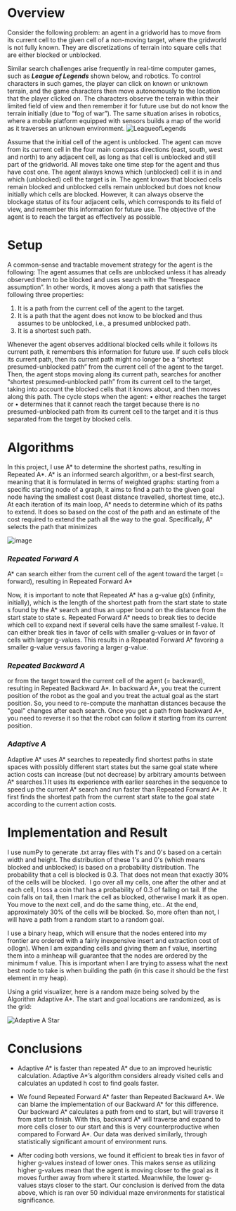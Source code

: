 <p align="center">
    <title>A Star is Born</title>
</p>


# Overview 

Consider the following problem: an agent in a gridworld has to move from its current cell to the given cell of a non-moving
target, where the gridworld is not fully known. They are discretizations of terrain into square cells that are either blocked
or unblocked.

Similar search challenges arise frequently in real-time computer games, such as ***League of Legends*** shown below, and robotics.
To control characters in such games, the player can click on known or unknown terrain, and the game characters then move
autonomously to the location that the player clicked on. The characters observe the terrain within their limited field of
view and then remember it for future use but do not know the terrain initially (due to “fog of war”). The same situation
arises in robotics, where a mobile platform equipped with sensors builds a map of the world as it traverses an unknown
environment.
![LeagueofLegends](https://technology.riotgames.com/sites/default/files/sr_fow_2.jpg)

Assume that the initial cell of the agent is unblocked. The agent can move from its current cell in the four main compass
directions (east, south, west and north) to any adjacent cell, as long as that cell is unblocked and still part of the gridworld.
All moves take one time step for the agent and thus have cost one. The agent always knows which (unblocked) cell it is in
and which (unblocked) cell the target is in. The agent knows that blocked cells remain blocked and unblocked cells remain
unblocked but does not know initially which cells are blocked. However, it can always observe the blockage status of its
four adjacent cells, which corresponds to its field of view, and remember this information for future use. The objective of
the agent is to reach the target as effectively as possible.

# Setup 
A common-sense and tractable movement strategy for the agent is the following: The agent assumes that cells are unblocked
unless it has already observed them to be blocked and uses search with the “freespace assumption”. In other words, it moves
along a path that satisfies the following three properties:
1. It is a path from the current cell of the agent to the target.
2. It is a path that the agent does not know to be blocked and thus assumes to be unblocked, i.e., a presumed unblocked
path.
3. It is a shortest such path.

Whenever the agent observes additional blocked cells while it follows its current path, it remembers this information for
future use. If such cells block its current path, then its current path might no longer be a “shortest presumed-unblocked
path” from the current cell of the agent to the target. Then, the agent stops moving along its current path, searches for
another “shortest presumed-unblocked path” from its current cell to the target, taking into account the blocked cells that it
knows about, and then moves along this path. The cycle stops when the agent:
• either reaches the target or
• determines that it cannot reach the target because there is no presumed-unblocked path from its current cell to the
target and it is thus separated from the target by blocked cells.

# Algorithms
In this project, I use A* to determine the shortest paths, resulting in Repeated A*.  A* is an informed search algorithm, or a best-first search, meaning that it is formulated in terms of weighted graphs: starting from a specific starting node of a graph, it aims to find a path to the given goal node having the smallest cost (least distance travelled, shortest time, etc.). At each iteration of its main loop, A* needs to determine which of its paths to extend. It does so based on the cost of the path and an estimate of the cost required to extend the path all the way to the goal. Specifically, A* selects the path that minimizes

![image](https://user-images.githubusercontent.com/68968629/141022689-acfaac79-52be-4b44-81a7-88b292365353.png)

### *Repeated Forward A* 

A* can search either from the current
cell of the agent toward the target (= forward), resulting in Repeated Forward A*

Now, it is important to note that Repeated A* has a g-value g(s) (infinity, initially), which is the length of the shortest path from the start state to state s found
by the A* search and thus an upper bound on the distance from the start state to state s. Repeated Forward A* needs to break ties to decide which cell to expand next if several cells have the same smallest f-value. It can either break ties in favor of cells with smaller g-values or in favor of cells with larger g-values. This results in a Repeated Forward A* favoring a smaller g-value versus favoring a larger g-value. 

### *Repeated Backward A*
or from the target toward the current cell
of the agent (= backward), resulting in Repeated Backward A*. In backward A*, you treat the current position of the robot as the goal and you treat the actual goal as the start position. So, you need to re-compute the manhattan distances because the "goal" changes after each search. Once you get a path from backward A*, you need to reverse it so that the robot can follow it starting from its current position. 

### *Adaptive A* 
Adaptive A* uses A* searches to repeatedly find shortest paths in state spaces with possibly different start states but the
same goal state where action costs can increase (but not decrease) by arbitrary amounts between A* searches.1 It uses its
experience with earlier searches in the sequence to speed up the current A* search and run faster than Repeated Forward A*. 
It first finds the shortest path from the current start state to the goal state according to the current action costs. 


# Implementation and Result

I use numPy to generate .txt array files with 1's and 0's based on a certain width and height. The distribution of these 1's and 0's (which means blocked and unblocked) is based on a probability distribution. The probability that a cell is blocked is 0.3. That does not mean that exactly 30% of the cells will be blocked. 
I go over all my cells, one after the other and at each cell, I toss a coin that has a probability of 0.3 of falling on tail. If the coin falls on tail, then I mark the cell as blocked, otherwise I mark it as open. You move to the next cell, and do the same thing, etc.. At the end, approximately 30% of the cells will be blocked. So, more often than not, I will have a path from a random start to a random goal.

I use a binary heap, which  will ensure that the nodes entered into my frontier are ordered with a fairly inexpensive insert and extraction cost of o(logn). When I am expanding cells and giving them an f value, inserting them into a minheap will guarantee that the nodes are ordered by the minimum f value. This is important when I are trying to assess what the next best node to take is when building the path (in this case it should be the first element in my heap).

Using a grid visualizer, here is a random maze being solved by the Algorithm Adaptive A*. The start and goal locations are randomized, as is the grid:

![Adaptive A Star](https://user-images.githubusercontent.com/68968629/141023654-45dab9f8-d2d6-470b-a684-d867297a91aa.gif)

# Conclusions

* Adaptive A* is faster than repeated A* due to an improved heuristic calculation.
Adaptive A*’s algorithm considers already visited cells and calculates
an updated h cost to find goals faster.

* We found Repeated Forward A* faster than Repeated Backward A*. We can
blame the implementation of our Backward A* for this difference. Our backward
A* calculates a path from end to start, but will traverse it from start to finish.
With this, backward A* will traverse and expand to more cells closer to our start
and this is very counterproductive when compared to Forward A*. Our data
was derived similarly, through statistically significant amount of environment
runs.

* After coding both versions, we found it efficient to break ties in favor of higher
g-values instead of lower ones. This makes sense as utilizing higher g-values
mean that the agent is moving closer to the goal as it moves further away from
where it started. Meanwhile, the lower g-values stays closer to the start. Our
conclusion is derived from the data above, which is ran over 50 individual maze
environments for statistical significance.

